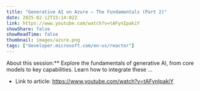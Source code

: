 ```yaml
---
title: "Generative AI on Azure – The Fundamentals (Part 2)"
date: 2025-02-12T15:14:02Z
link: https://www.youtube.com/watch?v=tAFynIpakiY
showShare: false
showReadTime: false
thumbnail: images/azure.png
tags: ["developer.microsoft.com/en-us/reactor"]
---
```

About this session:** Explore the fundamentals of generative AI, from core models to key capabilities. Learn how to integrate these ...

- Link to article: https://www.youtube.com/watch?v=tAFynIpakiY